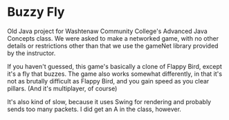 Buzzy Fly
========

Old Java project for Washtenaw Community College's Advanced Java Concepts class. We were asked to make a networked game, with no other details or restrictions other than that we use the gameNet library provided by the instructor.

If you haven't guessed, this game's basically a clone of Flappy Bird, except it's a fly that buzzes. The game also works somewhat differently, in that it's not as brutally difficult as Flappy Bird, and you gain speed as you clear pillars. (And it's multiplayer, of course)

It's also kind of slow, because it uses Swing for rendering and probably sends too many packets. I did get an A in the class, however.
